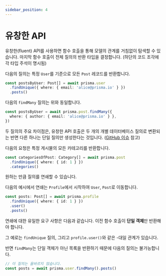 ```yaml
---
sidebar_position: 4
---
```


# 유창한 API

유창한(fluent) API를 사용하면 함수 호출을 통해 모델의 관계를 거침없이 탐색할 수 있습니다. 마지막 함수 호출이 전체 질의의 반환 타입을 결정합니다. (하단의 코드 조각에 각 타입 주석이 명시됨)

다음의 질의는 특정 `User`를 기준으로 모든 `Post` 레코드를 반환합니다.

```ts
const postsByUser: Post[] = await prisma.user
  .findUnique({ where: { email: 'alice@prisma.io' } })
  .posts()
```

다음의 `findMany` 질의는 위와 동일합니다.

```ts
const postsByUser = await prisma.post.findMany({
  where: { author: { email: 'alice@prisma.io' } },
})
```

두 질의의 주요 차이점은, 유창한 API 호출은 두 개의 개별 데이터베이스 질의로 변환되는 반면 다른 하나는 단일 질의만 생성한다는 것입니다. ([GitHub 이슈](https://github.com/prisma/prisma/issues/1984) 참고)

다음의 요청은 특정 게시물의 모든 카테고리를 반환합니다.

```ts
const categoriesOfPost: Category[] = await prisma.post
  .findUnique({ where: { id: 1 } })
  .categories()
```

원하는 만큼 질의를 연쇄할 수 있습니다.

다음의 예시에서 연쇄는 `Profile`에서 시작하여 `User`, `Post`로 이동합니다.

```ts
const posts: Post[] = await prisma.profile
  .findUnique({ where: { id: 1 } })
  .user()
  .posts()
```

연쇄에 대한 유일한 요구 사항은 다음과 같습니다. 이전 함수 호출이 **단일 객체**만 반환해야 합니다.

그 예로는 `findUnique` 질의, 그리고 `profile.user()`와 같은 -대일 관계가 있습니다.

반면 `findMany`는 단일 객체가 아닌 목록을 반환하기 때문에 다음의 질의는 불가능합니다.

```ts
// 이 질의는 올바르지 않습니다.
const posts = await prisma.user.findMany().posts()
```

